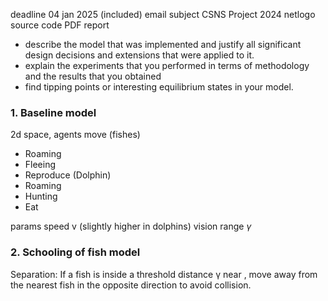 deadline 04 jan 2025 (included)
email subject CSNS Project 2024
netlogo source code
PDF report

- describe the model that was implemented and justify all significant design decisions and extensions that were applied to it.
- explain the experiments that you performed in terms of methodology and the results that you obtained
- find tipping points or interesting equilibrium states in your model.

### 1. Baseline model
2d space, agents move (fishes)
- Roaming
- Fleeing
- Reproduce
(Dolphin)
- Roaming
- Hunting
- Eat

params
speed v (slightly higher in dolphins)
vision range $\gamma$   

### 2. Schooling of fish model
Separation: If a fish is inside a threshold distance γ near , move away from the nearest fish in the opposite direction to avoid collision.
